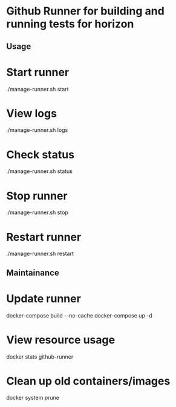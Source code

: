 # Github Runner for building and running tests for horizon

## Usage

# Start runner
./manage-runner.sh start

# View logs
./manage-runner.sh logs

# Check status
./manage-runner.sh status

# Stop runner
./manage-runner.sh stop

# Restart runner
./manage-runner.sh restart


## Maintainance

# Update runner
docker-compose build --no-cache
docker-compose up -d

# View resource usage
docker stats github-runner

# Clean up old containers/images
docker system prune
